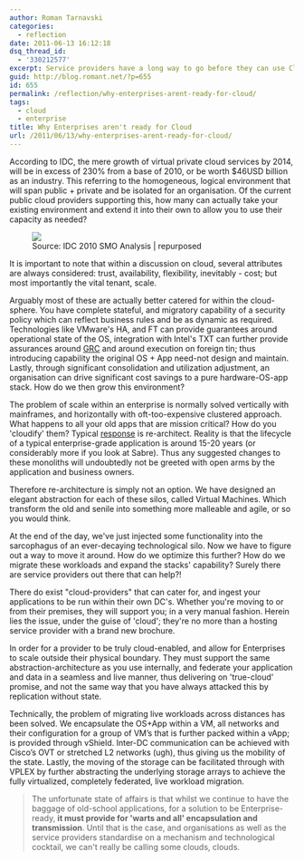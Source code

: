 ```yaml
---
author: Roman Tarnavski
categories:
  - reflection
date: 2011-06-13 16:12:18
dsq_thread_id:
  - '330212577'
excerpt: Service providers have a long way to go before they can use Cloud to aid an enterprise to scale.
guid: http://blog.romant.net/?p=655
id: 655
permalink: /reflection/why-enterprises-arent-ready-for-cloud/
tags:
  - cloud
  - enterprise
title: Why Enterprises aren't ready for Cloud
url: /2011/06/13/why-enterprises-arent-ready-for-cloud/
---
```


According to IDC, the mere growth of virtual private cloud services by 2014, will be in excess of 230% from a base of 2010, or be worth $46USD billion as an industry. This referring to the homogeneous, logical environment that will span public + private and be isolated for an organisation. Of the current public cloud providers supporting this, how many can actually take your existing environment and extend it into their own to allow you to use their capacity as needed?

<figure>
  <img src="/images/2011/06/growth_cisco_idc_smo_2010.png">
  <figcaption>Source: IDC 2010 SMO Analysis | repurposed</figcaption>
</figure>

It is important to note that within a discussion on cloud, several attributes are always considered: trust, availability, flexibility, inevitably - cost; but most importantly the vital tenant, scale.

Arguably most of these are actually better catered for within the cloud-sphere. You have complete stateful, and migratory capability of a security policy which can reflect business rules and be as dynamic as required. Technologies like VMware's HA, and FT can provide guarantees around operational state of the OS, integration with Intel's TXT can further provide assurances around [GRC](http://en.wikipedia.org/wiki/Governance,_risk_management,_and_compliance) and around execution on foreign tin; thus introducing capability the original OS + App need-not design and maintain. Lastly, through significant consolidation and utilization adjustment, an organisation can drive significant cost savings to a pure hardware-OS-app stack. How do we then grow this environment?

The problem of scale within an enterprise is normally solved vertically with mainframes, and horizontally with oft-too-expensive clustered approach. What happens to all your old apps that are mission critical? How do you 'cloudify' them? Typical [response](https://twitter.com/samj/status/79885807808294912) is re-architect. Reality is that the lifecycle of a typical enterprise-grade application is around 15-20 years (or considerably more if you look at Sabre). Thus any suggested changes to these monoliths will undoubtedly not be greeted with open arms by the application and business owners.
  
Therefore re-architecture is simply not an option. We have designed an elegant abstraction for each of these silos, called Virtual Machines. Which transform the old and senile into something more malleable and agile, or so you would think.

At the end of the day, we've just injected some functionality into the sarcophagus of an ever-decaying technological silo. Now we have to figure out a way to move it around. How do we optimize this further? How do we migrate these workloads and expand the stacks' capability? Surely there are service providers out there that can help?!

There do exist "cloud-providers" that can cater for, and ingest your applications to be run within their own DC's. Whether you're moving to or from their premises, they will support you; in a very manual fashion. Herein lies the issue, under the guise of 'cloud'; they're no more than a hosting service provider with a brand new brochure.

In order for a provider to be truly cloud-enabled, and allow for Enterprises to scale outside their physical boundary. They must support the same abstraction-architecture as you use internally, and federate your application and data in a seamless and live manner, thus delivering on 'true-cloud' promise, and not the same way that you have always attacked this by replication without state.

Technically, the problem of migrating live workloads across distances has been solved. We encapsulate the OS+App within a VM, all networks and their configuration for a group of VM’s that is further packed within a vApp; is provided through vShield. Inter-DC communication can be achieved with Cisco’s OVT or stretched L2 networks (ugh), thus giving us the mobility of the state. Lastly, the moving of the storage can be facilitated through with VPLEX by further abstracting the underlying storage arrays to achieve the fully virtualized, completely federated, live workload migration. 

> The unfortunate state of affairs is that whilst we continue to have the baggage of old-school applications, for a solution to be Enterprise-ready, **it must provide for 'warts and all' encapsulation and transmission**. Until that is the case, and organisations as well as the service providers standardise on a mechanism and technological cocktail, we can't really be calling some clouds, clouds.